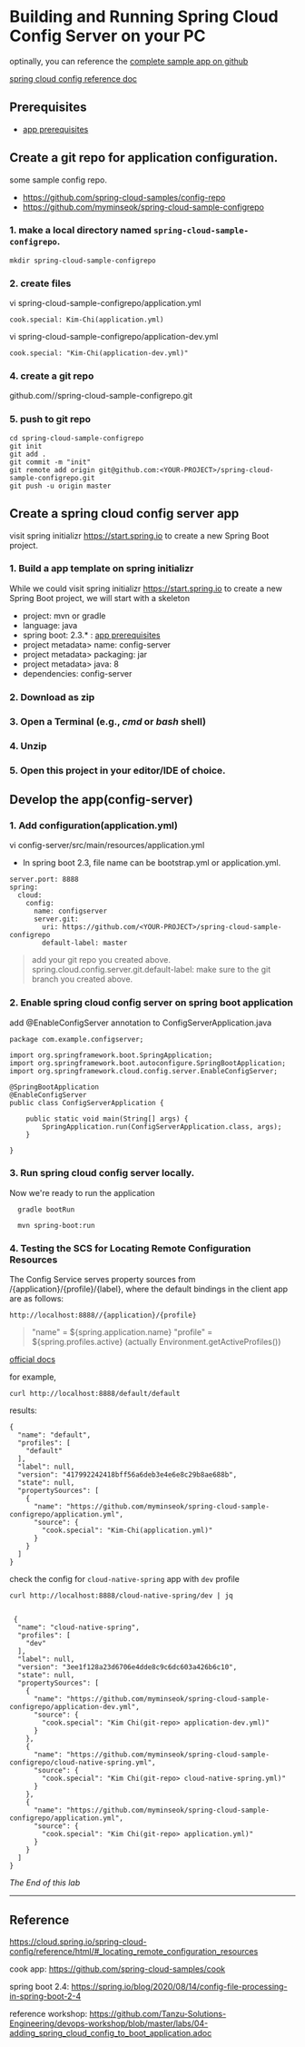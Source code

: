 # Building and Running Spring Cloud Config Server on your PC

optinally, you can reference the [complete sample app on github](https://github.com/myminseok/spring-cloud-sample/tree/master/lab-spring-cloud-config/complate)

[spring cloud config reference doc](https://spring.io/projects/spring-cloud-config)


## Prerequisites
- [app prerequisites](lab-prerequisites-app.md)

## Create a git repo for application configuration.

some sample config repo.
- https://github.com/spring-cloud-samples/config-repo
- https://github.com/myminseok/spring-cloud-sample-configrepo



### 1. make a local directory named `spring-cloud-sample-configrepo`.
```
mkdir spring-cloud-sample-configrepo
```
### 2. create files
vi  spring-cloud-sample-configrepo/application.yml
```
cook.special: Kim-Chi(application.yml)
```

vi  spring-cloud-sample-configrepo/application-dev.yml
```
cook.special: "Kim-Chi(application-dev.yml)"
```

### 4. create a git repo
github.com/<YOUR-PROJECT>/spring-cloud-sample-configrepo.git

### 5. push to git repo
```
cd spring-cloud-sample-configrepo
git init
git add .
git commit -m "init"
git remote add origin git@github.com:<YOUR-PROJECT>/spring-cloud-sample-configrepo.git
git push -u origin master
```

## Create a spring cloud config server app
visit spring initializr https://start.spring.io to create a new Spring Boot project.

### 1. Build a app template on spring initializr 
While we could visit spring initializr https://start.spring.io to create a new Spring Boot project, we will start with a skeleton
- project: mvn or gradle
- language: java
- spring boot: 2.3.* : [app prerequisites](lab-prerequisites-app.md)
- project metadata> name: config-server
- project metadata> packaging: jar
- project metadata> java: 8
- dependencies: config-server

### 2. Download as zip 
### 3. Open a Terminal (e.g., _cmd_ or _bash_ shell)
### 4. Unzip 
### 5. Open this project in your editor/IDE of choice.


## Develop the app(config-server)
### 1. Add configuration(application.yml)
vi config-server/src/main/resources/application.yml
* In spring boot 2.3, file name can be bootstrap.yml or application.yml.
```
server.port: 8888
spring:
  cloud:
    config:
      name: configserver
      server.git:
        uri: https://github.com/<YOUR-PROJECT>/spring-cloud-sample-configrepo
        default-label: master

```
> add your git repo you created above.
> spring.cloud.config.server.git.default-label: make sure to the git branch you created above.

### 2. Enable spring cloud config server on spring boot application
add @EnableConfigServer annotation to ConfigServerApplication.java
```
package com.example.configserver;

import org.springframework.boot.SpringApplication;
import org.springframework.boot.autoconfigure.SpringBootApplication;
import org.springframework.cloud.config.server.EnableConfigServer;

@SpringBootApplication
@EnableConfigServer
public class ConfigServerApplication {

	public static void main(String[] args) {
		SpringApplication.run(ConfigServerApplication.class, args);
	}

}

```

### 3. Run spring cloud config server locally.
Now we're ready to run the application
```
  gradle bootRun

  mvn spring-boot:run
```


### 4. Testing the SCS for Locating Remote Configuration Resources
The Config Service serves property sources from /{application}/{profile}/{label}, where the default bindings in the client app are as follows:

```
http://localhost:8888//{application}/{profile}

```
> "name" = ${spring.application.name}
> "profile" = ${spring.profiles.active} (actually Environment.getActiveProfiles())

[official docs](https://cloud.spring.io/spring-cloud-config/reference/html/#_locating_remote_configuration_resources)

for example,

```
curl http://localhost:8888/default/default
```

results:
```
{
  "name": "default",
  "profiles": [
    "default"
  ],
  "label": null,
  "version": "417992242418bff56a6deb3e4e6e8c29b8ae688b",
  "state": null,
  "propertySources": [
    {
      "name": "https://github.com/myminseok/spring-cloud-sample-configrepo/application.yml",
      "source": {
        "cook.special": "Kim-Chi(application.yml)"
      }
    }
  ]
}
```
check the config for `cloud-native-spring` app with `dev` profile
```
curl http://localhost:8888/cloud-native-spring/dev | jq
 

 {
  "name": "cloud-native-spring",
  "profiles": [
    "dev"
  ],
  "label": null,
  "version": "3ee1f128a23d6706e4dde8c9c6dc603a426b6c10",
  "state": null,
  "propertySources": [
    {
      "name": "https://github.com/myminseok/spring-cloud-sample-configrepo/application-dev.yml",
      "source": {
        "cook.special": "Kim Chi(git-repo> application-dev.yml)"
      }
    },
    {
      "name": "https://github.com/myminseok/spring-cloud-sample-configrepo/cloud-native-spring.yml",
      "source": {
        "cook.special": "Kim Chi(git-repo> cloud-native-spring.yml)"
      }
    },
    {
      "name": "https://github.com/myminseok/spring-cloud-sample-configrepo/application.yml",
      "source": {
        "cook.special": "Kim Chi(git-repo> application.yml)"
      }
    }
  ]
}

```

*The End of this lab*

---

## Reference
https://cloud.spring.io/spring-cloud-config/reference/html/#_locating_remote_configuration_resources

cook app:  https://github.com/spring-cloud-samples/cook

spring boot 2.4: https://spring.io/blog/2020/08/14/config-file-processing-in-spring-boot-2-4

reference workshop: https://github.com/Tanzu-Solutions-Engineering/devops-workshop/blob/master/labs/04-adding_spring_cloud_config_to_boot_application.adoc


